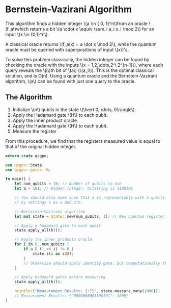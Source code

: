# Bernstein-Vazirani Algorithm


This algorithm finds a hidden integer \\(a \in \{ 0, 1\}^n\\)from
an oracle \\(f_a\\)which returns a bit \\(a \cdot x \equiv \sum_i a_i x_i \mod 2\\)
for an input \\(x \in \{0,1\}^n\\).

A classical oracle returns \\(f_a(x) = a \dot x \mod 2\\), while the quantum oracle
must be queried with superpositions of input \\(x\\)'s.

To solve this problem classically, the hidden integer can be found by checking the
oracle with the inputs \\(x = 1,2,\dots,2^i,2^{n-1}\\), where each
query reveals the \\(i\\)th bit of \\(a\\) (\\(a_i\\)).
This is the optimal classical solution, and is O(n). Using a quantum oracle and the
Bernstein-Vazirani algorithm, \\(a\\) can be found with just one query to the oracle.

## The Algorithm

1. Initialize \\(n\\) qubits in the state \\(\lvert 0, \dots, 0\rangle\\).
2. Apply the Hadamard gate \\(H\\) to each qubit.
3. Apply the inner product oracle.
4. Apply the Hadamard gate \\(H\\) to each qubit.
5. Measure the register

From this procedure, we find that the registers measured value is equal to that of
the original hidden integer.

```rust
extern crate qcgpu;

use qcgpu::State;
use qcgpu::gates::h;

fn main() {
    let num_qubits = 16; // Number of qubits to use
    let a = 101; // Hidden integer, bitstring is 1100101

    // You should also make sure that a is representable with n qubits,
    // by settings a as a mod 2^n.

    // Bernstein-Vazirani algorithm
    let mut state = State::new(num_qubits, 1); // New quantum register, using the GPU.

    // Apply a hadamard gate to each qubit
    state.apply_all(h());

    // Apply the inner products oracle
    for i in 0..num_qubits {
        if a & (1 << i) != 0 {
            state.z(i as i32);
        }
        // Otherwise should apply identity gate, but computationally this doens't change the state.
    }

    // Apply hadamard gates before measuring
    state.apply_all(h());

    println!("Measurement Results: {:?}", state.measure_many(1000));
    // Measurement Results: {"0000000001100101": 1000}
}
```
